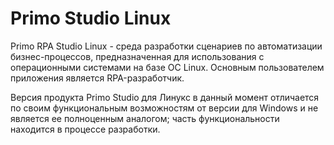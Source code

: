 # Primo Studio Linux

Primo RPA Studio Linux - среда разработки сценариев по автоматизации бизнес-процессов, предназначенная для использования с операционными системами на базе ОС Linux. Основным пользователем приложения является RPA-разработчик.

Версия продукта Primo Studio для Линукс в данный момент отличается по своим функциональным возможностям от версии для Windows и не является ее полноценным аналогом; часть функциональности находится в процессе разработки. 
